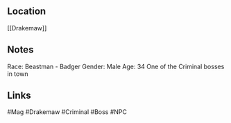 ## Location
[[Drakemaw]]
## Notes
Race: Beastman - Badger
Gender: Male
Age: 34
One of the Criminal bosses in town

## Links
#Mag #Drakemaw #Criminal #Boss #NPC